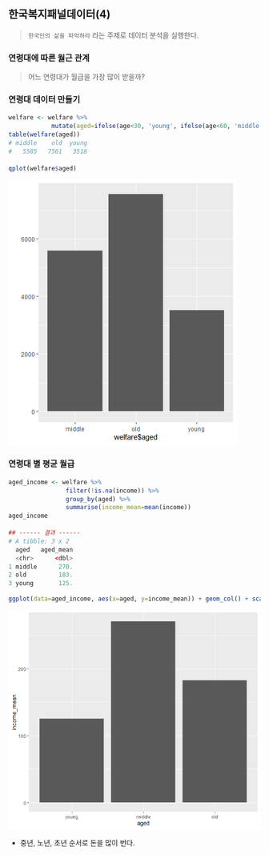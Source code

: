 ## 한국복지패널데이터(4)

> `한국인의 삶을 파악하라` 라는 주제로 데이터 분석을 실행한다.



### 연령대에 따른 월근 관계

> 어느 연령대가 월급을 가장 많이 받을까?



### 연령대 데이터 만들기

```R
welfare <- welfare %>% 
			mutate(aged=ifelse(age<30, 'young', ifelse(age<60, 'middle', 'old')))
table(welfare(aged))
# middle    old  young 
#   5585   7561   3518 

qplot(welfare$aged)
```

![d579c2f7-4aac-40f1-844b-0220628acb13](markdown-images/d579c2f7-4aac-40f1-844b-0220628acb13.png)



### 연령대 별 평균 월급

```R
aged_income <- welfare %>%
				filter(!is.na(income)) %>%
				group_by(aged) %>%
				summarise(income_mean=mean(income))
aged_income

## ------ 결과 ------
# A tibble: 3 x 2
  aged   aged_mean
  <chr>      <dbl>
1 middle      270.
2 old         183.
3 young       125.
```

```R
ggplot(data=aged_income, aes(x=aged, y=income_mean)) + geom_col() + scale_x_discrete(limits=c('young', 'middle', 'old'))
```

![1c55dba5-ed46-4d10-b7bf-bfc0291a4cf7](markdown-images/1c55dba5-ed46-4d10-b7bf-bfc0291a4cf7.png)

* 중년, 노년, 초년 순서로 돈을 많이 번다.